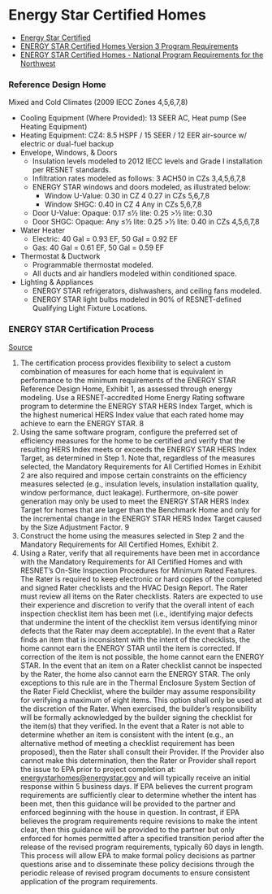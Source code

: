 # Energy Star Certified Homes

* [Energy Star Certified](https://www.energystar.gov/index.cfm?c=new_homes.hm_index&s=mega)
* [ENERGY STAR Certified Homes Version 3 Program Requirements](https://www.energystar.gov/index.cfm?c=bldrs_lenders_raters.nh_v3_guidelines)
* [ENERGY STAR Certified Homes - National Program Requirements for the Northwest](https://www.energystar.gov/index.cfm?c=bldrs_lenders_raters.nh_v3_northwest)

### Reference Design Home

Mixed and Cold Climates (2009 IECC Zones 4,5,6,7,8)

* Cooling Equipment (Where Provided): 13 SEER AC, Heat pump (See Heating Equipment)
* Heating Equipment: CZ4: 8.5 HSPF / 15 SEER / 12 EER air-source w/ electric or dual-fuel backup
* Envelope, Windows, & Doors
    * Insulation levels modeled to 2012 IECC levels and Grade I installation per RESNET standards.
    * Infiltration rates modeled as follows: 3 ACH50 in CZs 3,4,5,6,7,8
    * ENERGY STAR windows and doors modeled, as illustrated below:
        * Window U-Value: 0.30 in CZ 4 0.27 in CZs 5,6,7,8
        * Window SHGC:    0.40 in CZ 4 Any in CZs 5,6,7,8
    * Door U-Value: Opaque: 0.17 ≤1⁄2 lite: 0.25 >1⁄2 lite: 0.30
    * Door SHGC: Opaque: Any ≤1⁄2 lite: 0.25 >1⁄2 lite: 0.40 in CZs 4,5,6,7,8
* Water Heater
   * Electric: 40 Gal = 0.93 EF, 50 Gal = 0.92 EF
   * Gas: 40 Gal = 0.61 EF, 50 Gal = 0.59 EF
* Thermostat & Ductwork
    * Programmable thermostat modeled.
    * All ducts and air handlers modeled within conditioned space.
* Lighting & Appliances
    * ENERGY STAR refrigerators, dishwashers, and ceiling fans modeled.
    * ENERGY STAR light bulbs modeled in 90% of RESNET-defined Qualifying Light Fixture Locations.

### ENERGY STAR Certification Process

[Source](https://www.energystar.gov/ia/partners/bldrs_lenders_raters/downloads/ES%20NPR%203.1%20v13%202015-12-03_clean_508.pdf?a7de-b268)

1. The certification process provides flexibility to select a custom combination of measures for each home that is equivalent in performance to the minimum requirements of the ENERGY STAR Reference Design Home, Exhibit 1, as assessed through energy modeling. Use a RESNET-accredited Home Energy Rating software program to determine the ENERGY STAR HERS Index Target, which is the highest numerical HERS Index value that each rated home may achieve to earn the ENERGY STAR. 8
2. Using the same software program, configure the preferred set of efficiency measures for the home to be certified and verify that the resulting HERS Index meets or exceeds the ENERGY STAR HERS Index Target, as determined in Step 1.
Note that, regardless of the measures selected, the Mandatory Requirements for All Certified Homes in Exhibit 2 are also required and impose certain constraints on the efficiency measures selected (e.g., insulation levels, insulation installation quality, window performance, duct leakage). Furthermore, on-site power generation may only be used to meet the ENERGY STAR HERS Index Target for homes that are larger than the Benchmark Home and only for the incremental change in the ENERGY STAR HERS Index Target caused by the Size Adjustment Factor. 9
3. Construct the home using the measures selected in Step 2 and the Mandatory Requirements for All Certified Homes, Exhibit 2.
4. Using a Rater, verify that all requirements have been met in accordance with the Mandatory Requirements for All Certified Homes and with RESNET’s On-Site Inspection Procedures for Minimum Rated Features. The Rater is required to keep electronic or hard copies of the completed and signed Rater checklists and the HVAC Design Report.
The Rater must review all items on the Rater checklists. Raters are expected to use their experience and discretion to verify that the overall intent of each inspection checklist item has been met (i.e., identifying major defects that undermine the intent of the checklist item versus identifying minor defects that the Rater may deem acceptable).
In the event that a Rater finds an item that is inconsistent with the intent of the checklists, the home cannot earn the ENERGY STAR until the item is corrected. If correction of the item is not possible, the home cannot earn the ENERGY STAR. In the event that an item on a Rater checklist cannot be inspected by the Rater, the home also cannot earn the ENERGY STAR. The only exceptions to this rule are in the Thermal Enclosure System Section of the Rater Field Checklist, where the builder may assume responsibility for verifying a maximum of eight items. This option shall only be used at the discretion of the Rater. When exercised, the builder’s responsibility will be formally acknowledged by the builder signing the checklist for the item(s) that they verified.
In the event that a Rater is not able to determine whether an item is consistent with the intent (e.g., an alternative method of meeting a checklist requirement has been proposed), then the Rater shall consult their Provider. If the Provider also cannot make this determination, then the Rater or Provider shall report the issue to EPA prior to project completion at: energystarhomes@energystar.gov and will typically receive an initial response within 5 business days. If EPA believes the current program requirements are sufficiently clear to determine whether the intent has been met, then this guidance will be provided to the partner and enforced beginning with the house in question. In contrast, if EPA believes the program requirements require revisions to make the intent clear, then this guidance will be provided to the partner but only enforced for homes permitted after a specified transition period after the release of the revised program requirements, typically 60 days in length.
This process will allow EPA to make formal policy decisions as partner questions arise and to disseminate these policy decisions through the periodic release of revised program documents to ensure consistent application of the program requirements.

